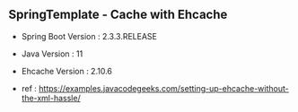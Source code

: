 
## SpringTemplate - Cache with Ehcache

* Spring Boot Version : 2.3.3.RELEASE

* Java Version : 11

* Ehcache Version : 2.10.6

* ref : https://examples.javacodegeeks.com/setting-up-ehcache-without-the-xml-hassle/